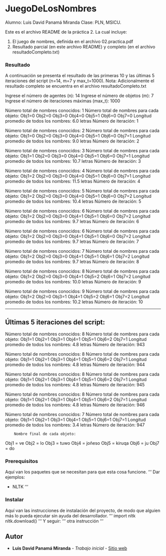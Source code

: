 # JuegoDeLosNombres

Alumno: Luis David Panamá Miranda
Clase: PLN, MSICU.

Este es el archivo README de la práctica 2. La cual incluye:

1. El juego de nombres, definida en el archivo 02.practica.pdf
2. Resultado parcial (en este archivo README) y completo (en el archivo resultadoCompleto.txt)

### Resultado

A continuación se presenta el resultado de las primeras 10 y las últimas 5 iteraciones del script (n=14, m=7 y max_t=1000).
Nota: Adicionalmente el resultado completo se encuentra en el archivo resultadoCompleto.txt

Ingrese el número de agentes (n): 14
Ingrese el número de objetos (m): 7
Ingrese el número de iteraciones máximas (max_t): 1000

Número total de nombres conocidos: 1
Número total de nombres para cada objeto: Obj1=0 Obj2=0 Obj3=0 Obj4=0 Obj5=1 Obj6=0 Obj7=0
Longitud promedio de todos los nombres: 6.0 letras
Número de iteración: 1

Número total de nombres conocidos: 2
Número total de nombres para cada objeto: Obj1=0 Obj2=0 Obj3=0 Obj4=0 Obj5=1 Obj6=0 Obj7=1
Longitud promedio de todos los nombres: 9.0 letras
Número de iteración: 2

Número total de nombres conocidos: 3
Número total de nombres para cada objeto: Obj1=1 Obj2=0 Obj3=0 Obj4=0 Obj5=1 Obj6=0 Obj7=1
Longitud promedio de todos los nombres: 10.7 letras
Número de iteración: 3

Número total de nombres conocidos: 4
Número total de nombres para cada objeto: Obj1=2 Obj2=0 Obj3=0 Obj4=0 Obj5=1 Obj6=0 Obj7=1
Longitud promedio de todos los nombres: 11.5 letras
Número de iteración: 4

Número total de nombres conocidos: 5
Número total de nombres para cada objeto: Obj1=2 Obj2=0 Obj3=0 Obj4=0 Obj5=1 Obj6=0 Obj7=2
Longitud promedio de todos los nombres: 10.4 letras
Número de iteración: 5

Número total de nombres conocidos: 6
Número total de nombres para cada objeto: Obj1=2 Obj2=0 Obj3=0 Obj4=1 Obj5=1 Obj6=0 Obj7=2
Longitud promedio de todos los nombres: 9.7 letras
Número de iteración: 6

Número total de nombres conocidos: 6
Número total de nombres para cada objeto: Obj1=2 Obj2=0 Obj3=0 Obj4=1 Obj5=1 Obj6=0 Obj7=2
Longitud promedio de todos los nombres: 9.7 letras
Número de iteración: 7

Número total de nombres conocidos: 7
Número total de nombres para cada objeto: Obj1=2 Obj2=0 Obj3=0 Obj4=1 Obj5=1 Obj6=1 Obj7=2
Longitud promedio de todos los nombres: 9.7 letras
Número de iteración: 8

Número total de nombres conocidos: 8
Número total de nombres para cada objeto: Obj1=2 Obj2=0 Obj3=0 Obj4=1 Obj5=2 Obj6=1 Obj7=2
Longitud promedio de todos los nombres: 10.0 letras
Número de iteración: 9

Número total de nombres conocidos: 9
Número total de nombres para cada objeto: Obj1=2 Obj2=0 Obj3=1 Obj4=1 Obj5=2 Obj6=1 Obj7=2
Longitud promedio de todos los nombres: 10.2 letras
Número de iteración: 10

---

## Últimas 5 iteraciones del script:

Número total de nombres conocidos: 8
Número total de nombres para cada objeto: Obj1=1 Obj2=1 Obj3=1 Obj4=1 Obj5=1 Obj6=2 Obj7=1
Longitud promedio de todos los nombres: 4.8 letras
Número de iteración: 943

Número total de nombres conocidos: 8
Número total de nombres para cada objeto: Obj1=1 Obj2=1 Obj3=1 Obj4=1 Obj5=1 Obj6=2 Obj7=1
Longitud promedio de todos los nombres: 4.8 letras
Número de iteración: 944

Número total de nombres conocidos: 8
Número total de nombres para cada objeto: Obj1=1 Obj2=1 Obj3=1 Obj4=1 Obj5=1 Obj6=2 Obj7=1
Longitud promedio de todos los nombres: 4.8 letras
Número de iteración: 945

Número total de nombres conocidos: 8
Número total de nombres para cada objeto: Obj1=1 Obj2=1 Obj3=1 Obj4=1 Obj5=1 Obj6=2 Obj7=1
Longitud promedio de todos los nombres: 4.8 letras
Número de iteración: 946

Número total de nombres conocidos: 7
Número total de nombres para cada objeto: Obj1=1 Obj2=1 Obj3=1 Obj4=1 Obj5=1 Obj6=1 Obj7=1
Longitud promedio de todos los nombres: 3.4 letras
Número de iteración: 947

        Nombre final de cada objeto:

Obj1 = ve
Obj2 = lo
Obj3 = tuwo
Obj4 = joñeso
Obj5 = kiruqa
Obj6 = ju
Obj7 = do

### Prerequisitos

Aquí van los paquetes que se necesitan para que esta cosa funcione.
‘‘‘
Dar ejemplos:

- NLTK
  ‘‘‘

### Instalar

Aquí van las instrucciones de instalación del proyecto, de modo que
alguien más lo pueda ejecutar sin ayuda del desarrollador.
‘‘‘
import nltk
nltk.download()
‘‘‘
Y seguir:
‘‘‘
otra instrucción
‘‘‘

## Autor

- **Luis David Panamá Miranda** - _Trabajo inicial_ - [Sitio web](https://google.com)
